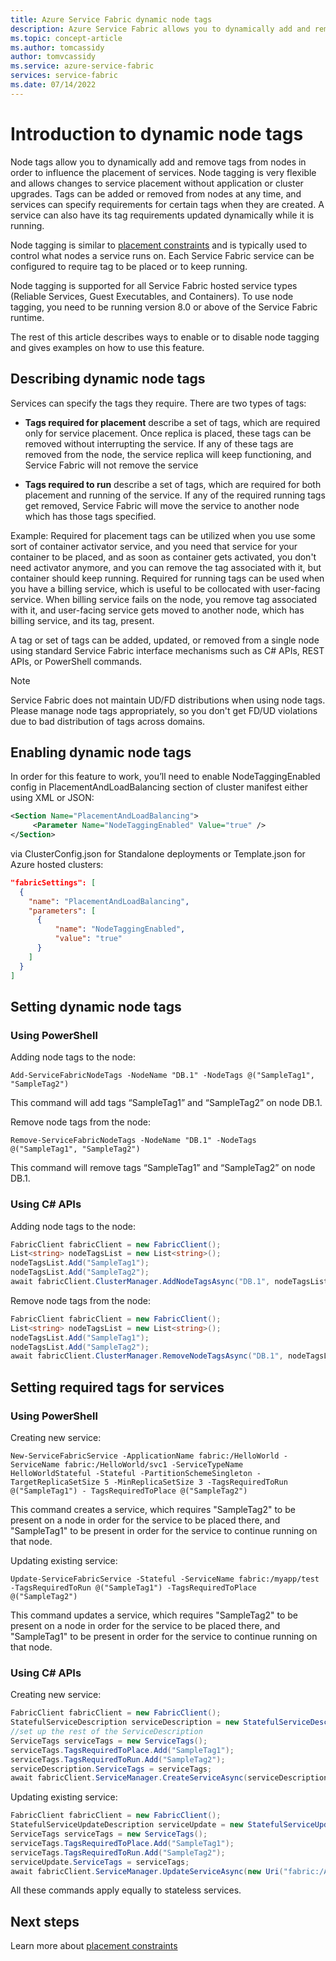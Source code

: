 ```yaml
---
title: Azure Service Fabric dynamic node tags
description: Azure Service Fabric allows you to dynamically add and remove node tags.
ms.topic: concept-article
ms.author: tomcassidy
author: tomvcassidy
ms.service: azure-service-fabric
services: service-fabric
ms.date: 07/14/2022
---
```


# Introduction to dynamic node tags
Node tags allow you to dynamically add and remove tags from nodes in order to influence the placement of services. Node tagging is very flexible and allows changes to service placement without application or cluster upgrades. Tags can be added or removed from nodes at any time, and services can specify requirements for certain tags when they are created. A service can also have its tag requirements updated dynamically while it is running.

Node tagging is similar to [placement constraints](service-fabric-cluster-resource-manager-configure-services.md) and is typically used to control what nodes a service runs on. Each Service Fabric service can be configured to require tag to be placed or to keep running.

Node tagging is supported for all Service Fabric hosted service types (Reliable Services, Guest Executables, and Containers). To use node tagging, you need to be running version 8.0 or above of the Service Fabric runtime.

The rest of this article describes ways to enable or to disable node tagging and gives examples on how to use this feature.


## Describing dynamic node tags
Services can specify the tags they require. There are two types of tags:
* **Tags required for placement** describe a set of tags, which are required only for service placement. Once replica is placed, these tags can be removed without interrupting the service. If any of these tags are removed from the node, the service replica will keep functioning, and Service Fabric will not remove the service

* **Tags required to run** describe a set of tags, which are required for both placement and running of the service. If any of the required running tags get removed, Service Fabric will move the service to another node which has those tags specified.

Example:
Required for placement tags can be utilized when you use some sort of container activator service, and you need that service for your container to be placed, and as soon as container gets activated, you don't need activator anymore, and you can remove the tag associated with it, but container should keep running.
Required for running tags can be used when you have a billing service, which is useful to be collocated with user-facing service. When billing service fails on the node, you remove tag associated with it, and user-facing service gets moved to another node, which has billing service, and its tag, present.

A tag or set of tags can be added, updated, or removed from a single node using standard Service Fabric interface mechanisms such as C# APIs, REST APIs, or PowerShell commands.

> [!NOTE]
> Service Fabric does not maintain UD/FD distributions when using node tags. Please manage node tags appropriately, so you don't get FD/UD violations due to bad distribution of tags across domains.

## Enabling dynamic node tags
In order for this feature to work, you’ll need to enable NodeTaggingEnabled config in PlacementAndLoadBalancing section of cluster manifest either using XML or JSON:

``` xml
<Section Name="PlacementAndLoadBalancing">
     <Parameter Name="NodeTaggingEnabled" Value="true" />
</Section>
```

via ClusterConfig.json for Standalone deployments or Template.json for Azure hosted clusters:

```json
"fabricSettings": [
  {
    "name": "PlacementAndLoadBalancing",
    "parameters": [
      {
          "name": "NodeTaggingEnabled",
          "value": "true"
      }
    ]
  }
]
```

## Setting dynamic node tags

### Using PowerShell

Adding node tags to the node:

```posh
Add-ServiceFabricNodeTags -NodeName "DB.1" -NodeTags @("SampleTag1", "SampleTag2")
```
This command will add tags “SampleTag1” and “SampleTag2” on node DB.1.

Remove node tags from the node:

```posh
Remove-ServiceFabricNodeTags -NodeName "DB.1" -NodeTags @("SampleTag1", "SampleTag2")
```
This command will remove tags “SampleTag1” and “SampleTag2” on node DB.1.

### Using C# APIs

Adding node tags to the node:

```csharp
FabricClient fabricClient = new FabricClient();
List<string> nodeTagsList = new List<string>();
nodeTagsList.Add("SampleTag1");
nodeTagsList.Add("SampleTag2");
await fabricClient.ClusterManager.AddNodeTagsAsync("DB.1", nodeTagsList);
```

Remove node tags from the node:

```csharp
FabricClient fabricClient = new FabricClient();
List<string> nodeTagsList = new List<string>();
nodeTagsList.Add("SampleTag1");
nodeTagsList.Add("SampleTag2");
await fabricClient.ClusterManager.RemoveNodeTagsAsync("DB.1", nodeTagsList);
```

## Setting required tags for services

### Using PowerShell

Creating new service:

```posh
New-ServiceFabricService -ApplicationName fabric:/HelloWorld -ServiceName fabric:/HelloWorld/svc1 -ServiceTypeName HelloWorldStateful -Stateful -PartitionSchemeSingleton -TargetReplicaSetSize 5 -MinReplicaSetSize 3 -TagsRequiredToRun @("SampleTag1") - TagsRequiredToPlace @("SampleTag2")
```
This command creates a service, which requires "SampleTag2" to be present on a node in order for the service to be placed there, and "SampleTag1" to be present in order for the service to continue running on that node.

Updating existing service:

```posh
Update-ServiceFabricService -Stateful -ServiceName fabric:/myapp/test -TagsRequiredToRun @("SampleTag1") -TagsRequiredToPlace @("SampleTag2")
```
This command updates a service, which requires "SampleTag2" to be present on a node in order for the service to be placed there, and "SampleTag1" to be present in order for the service to continue running on that node.

### Using C# APIs

Creating new service:

```csharp
FabricClient fabricClient = new FabricClient();
StatefulServiceDescription serviceDescription = new StatefulServiceDescription();
//set up the rest of the ServiceDescription
ServiceTags serviceTags = new ServiceTags();
serviceTags.TagsRequiredToPlace.Add("SampleTag1");
serviceTags.TagsRequiredToRun.Add("SampleTag2");
serviceDescription.ServiceTags = serviceTags;
await fabricClient.ServiceManager.CreateServiceAsync(serviceDescription);
```

Updating existing service:

```csharp
FabricClient fabricClient = new FabricClient();
StatefulServiceUpdateDescription serviceUpdate = new StatefulServiceUpdateDescription();
ServiceTags serviceTags = new ServiceTags();
serviceTags.TagsRequiredToPlace.Add("SampleTag1");
serviceTags.TagsRequiredToRun.Add("SampleTag2");
serviceUpdate.ServiceTags = serviceTags;
await fabricClient.ServiceManager.UpdateServiceAsync(new Uri("fabric:/AppName/ServiceName"), serviceUpdate);
```

All these commands apply equally to stateless services.

## Next steps
Learn more about [placement constraints](service-fabric-cluster-resource-manager-configure-services.md)
